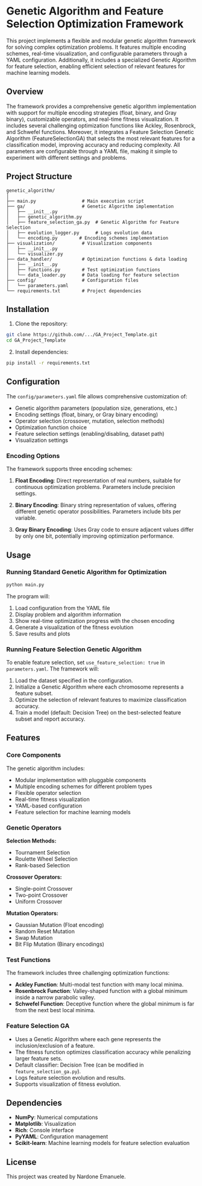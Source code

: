 # Genetic Algorithm and Feature Selection Optimization Framework

This project implements a flexible and modular genetic algorithm framework for solving complex optimization problems. It features multiple encoding schemes, real-time visualization, and configurable parameters through a YAML configuration. Additionally, it includes a specialized Genetic Algorithm for feature selection, enabling efficient selection of relevant features for machine learning models.

## Overview

The framework provides a comprehensive genetic algorithm implementation with support for multiple encoding strategies (float, binary, and Gray binary), customizable operators, and real-time fitness visualization. It includes several challenging optimization functions like Ackley, Rosenbrock, and Schwefel functions. Moreover, it integrates a Feature Selection Genetic Algorithm (FeatureSelectionGA) that selects the most relevant features for a classification model, improving accuracy and reducing complexity. All parameters are configurable through a YAML file, making it simple to experiment with different settings and problems.

## Project Structure

```
genetic_algorithm/
│
├── main.py                 # Main execution script
├── ga/                     # Genetic Algorithm implementation
│   ├── __init__.py
│   ├── genetic_algorithm.py
│   ├── feature_selection_ga.py  # Genetic Algorithm for Feature Selection
│   ├── evolution_logger.py      # Logs evolution data
│   └── encoding.py        # Encoding schemes implementation
├── visualization/          # Visualization components
│   ├── __init__.py
│   └── visualizer.py
├── data_handler/           # Optimization functions & data loading
│   ├── __init__.py
│   ├── functions.py        # Test optimization functions
│   └── data_loader.py      # Data loading for feature selection
├── config/                 # Configuration files
│   └── parameters.yaml
└── requirements.txt        # Project dependencies
```

## Installation

1. Clone the repository:
```bash
git clone https://github.com/.../GA_Project_Template.git
cd GA_Project_Template
```

2. Install dependencies:
```bash
pip install -r requirements.txt
```

## Configuration

The `config/parameters.yaml` file allows comprehensive customization of:

- Genetic algorithm parameters (population size, generations, etc.)
- Encoding settings (float, binary, or Gray binary encoding)
- Operator selection (crossover, mutation, selection methods)
- Optimization function choice
- Feature selection settings (enabling/disabling, dataset path)
- Visualization settings

### Encoding Options

The framework supports three encoding schemes:

1. **Float Encoding**: Direct representation of real numbers, suitable for continuous optimization problems. Parameters include precision settings.

2. **Binary Encoding**: Binary string representation of values, offering different genetic operator possibilities. Parameters include bits per variable.

3. **Gray Binary Encoding**: Uses Gray code to ensure adjacent values differ by only one bit, potentially improving optimization performance.

## Usage

### Running Standard Genetic Algorithm for Optimization
```bash
python main.py
```
The program will:
1. Load configuration from the YAML file
2. Display problem and algorithm information
3. Show real-time optimization progress with the chosen encoding
4. Generate a visualization of the fitness evolution
5. Save results and plots

### Running Feature Selection Genetic Algorithm

To enable feature selection, set `use_feature_selection: true` in `parameters.yaml`. The framework will:
1. Load the dataset specified in the configuration.
2. Initialize a Genetic Algorithm where each chromosome represents a feature subset.
3. Optimize the selection of relevant features to maximize classification accuracy.
4. Train a model (default: Decision Tree) on the best-selected feature subset and report accuracy.

## Features

### Core Components

The genetic algorithm includes:
- Modular implementation with pluggable components
- Multiple encoding schemes for different problem types
- Flexible operator selection
- Real-time fitness visualization
- YAML-based configuration
- Feature selection for machine learning models

### Genetic Operators

**Selection Methods:**
- Tournament Selection
- Roulette Wheel Selection
- Rank-based Selection

**Crossover Operators:**
- Single-point Crossover
- Two-point Crossover
- Uniform Crossover

**Mutation Operators:**
- Gaussian Mutation (Float encoding)
- Random Reset Mutation
- Swap Mutation
- Bit Flip Mutation (Binary encodings)

### Test Functions

The framework includes three challenging optimization functions:
- **Ackley Function**: Multi-modal test function with many local minima.
- **Rosenbrock Function**: Valley-shaped function with a global minimum inside a narrow parabolic valley.
- **Schwefel Function**: Deceptive function where the global minimum is far from the next best local minima.

### Feature Selection GA

- Uses a Genetic Algorithm where each gene represents the inclusion/exclusion of a feature.
- The fitness function optimizes classification accuracy while penalizing larger feature sets.
- Default classifier: Decision Tree (can be modified in `feature_selection_ga.py`).
- Logs feature selection evolution and results.
- Supports visualization of fitness evolution.

## Dependencies

- **NumPy**: Numerical computations
- **Matplotlib**: Visualization
- **Rich**: Console interface
- **PyYAML**: Configuration management
- **Scikit-learn**: Machine learning models for feature selection evaluation

## License

This project was created by Nardone Emanuele.

